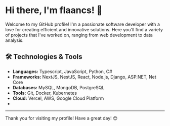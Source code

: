 # Hi there, I'm flaancs! 👋

Welcome to my GitHub profile! I'm a passionate software developer with a love for creating efficient and innovative solutions. Here you'll find a variety of projects that I've worked on, ranging from web development to data analysis.

## 🛠️ Technologies & Tools

- **Languages:** Typescript, JavaScript, Python, C#
- **Frameworks:** NextJS, NestJS, React, Node.js, Django, ASP.NET, Net Core
- **Databases:** MySQL, MongoDB, PostgreSQL
- **Tools:** Git, Docker, Kubernetes
- **Cloud:** Vercel, AWS, Google Cloud Platform
- 
---

Thank you for visiting my profile! Have a great day! 😊
